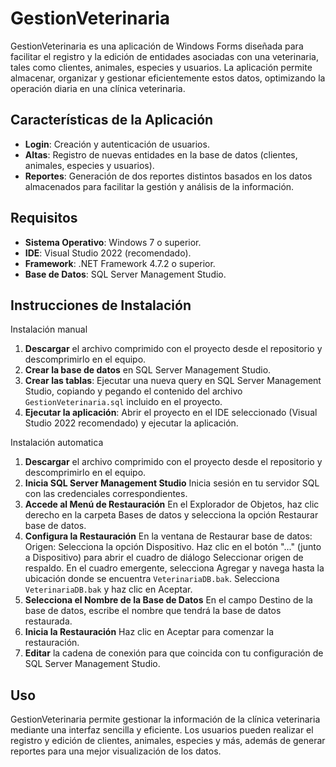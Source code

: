 # GestionVeterinaria

GestionVeterinaria es una aplicación de Windows Forms diseñada para facilitar el registro y la edición de entidades asociadas con una veterinaria, tales como clientes, animales, especies y usuarios. La aplicación permite almacenar, organizar y gestionar eficientemente estos datos, optimizando la operación diaria en una clínica veterinaria.

## Características de la Aplicación

- **Login**: Creación y autenticación de usuarios.
- **Altas**: Registro de nuevas entidades en la base de datos (clientes, animales, especies y usuarios).
- **Reportes**: Generación de dos reportes distintos basados en los datos almacenados para facilitar la gestión y análisis de la información.

## Requisitos

- **Sistema Operativo**: Windows 7 o superior.
- **IDE**: Visual Studio 2022 (recomendado).
- **Framework**: .NET Framework 4.7.2 o superior.
- **Base de Datos**: SQL Server Management Studio.

## Instrucciones de Instalación

Instalación manual
1. **Descargar** el archivo comprimido con el proyecto desde el repositorio y descomprimirlo en el equipo.
2. **Crear la base de datos** en SQL Server Management Studio.
3. **Crear las tablas**: Ejecutar una nueva query en SQL Server Management Studio, copiando y pegando el contenido del archivo `GestionVeterinaria.sql` incluido en el proyecto.
4. **Ejecutar la aplicación**: Abrir el proyecto en el IDE seleccionado (Visual Studio 2022 recomendado) y ejecutar la aplicación.

Instalación automatica
1. **Descargar** el archivo comprimido con el proyecto desde el repositorio y descomprimirlo en el equipo.
2. **Inicia SQL Server Management Studio** Inicia sesión en tu servidor SQL con las credenciales correspondientes.
3. **Accede al Menú de Restauración** En el Explorador de Objetos, haz clic derecho en la carpeta Bases de datos y selecciona la opción Restaurar base de datos.
4. **Configura la Restauración** En la ventana de Restaurar base de datos:
     Origen: Selecciona la opción Dispositivo.
     Haz clic en el botón "..." (junto a Dispositivo) para abrir el cuadro de diálogo Seleccionar origen de respaldo.
     En el cuadro emergente, selecciona Agregar y navega hasta la ubicación donde se encuentra `VeterinariaDB.bak`.
     Selecciona `VeterinariaDB.bak` y haz clic en Aceptar.
5. **Selecciona el Nombre de la Base de Datos** En el campo Destino de la base de datos, escribe el nombre que tendrá la base de datos restaurada.
6. **Inicia la Restauración** Haz clic en Aceptar para comenzar la restauración.
7. **Editar** la cadena de conexión para que coincida con tu configuración de SQL Server Management Studio.

## Uso

GestionVeterinaria permite gestionar la información de la clínica veterinaria mediante una interfaz sencilla y eficiente. Los usuarios pueden realizar el registro y edición de clientes, animales, especies y más, además de generar reportes para una mejor visualización de los datos.
